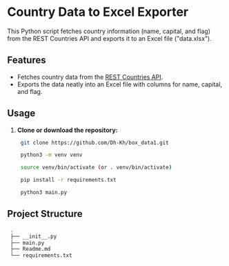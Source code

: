# Country Data to Excel Exporter

This Python script fetches country information (name, capital, and flag) from the REST Countries API and exports it to an Excel file ("data.xlsx").

## Features

* Fetches country data from the [REST Countries API](https://restcountries.com).
* Exports the data neatly into an Excel file with columns for name, capital, and flag.

## Usage

1. **Clone or download the repository:**

   ```bash
    git clone https://github.com/Dh-Kh/box_data1.git

    python3 -m venv venv

    source venv/bin/activate (or . venv/bin/activate)

    pip install -r requirements.txt

    python3 main.py
   ```

## Project Structure
   ```bash
    .
    ├── __init__.py
    ├── main.py
    ├── Readme.md
    └── requirements.txt
   ```
